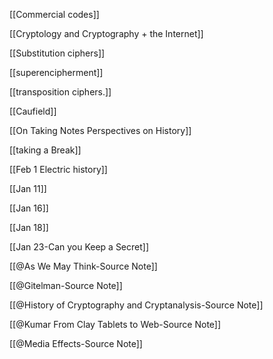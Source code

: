 
[[Commercial codes]]

[[Cryptology and Cryptography + the Internet]]

[[Substitution ciphers]]

[[superencipherment]]

[[transposition ciphers.]]

[[Caufield]]

[[On Taking Notes  Perspectives on History]]

[[taking a Break]]

[[Feb 1 Electric history]]

[[Jan 11]]

[[Jan 16]]

[[Jan 18]]

[[Jan 23-Can you Keep a Secret]]

[[@As We May Think-Source Note]]

[[@Gitelman-Source Note]]

[[@History of Cryptography and Cryptanalysis-Source Note]]

[[@Kumar From Clay Tablets to Web-Source Note]]

[[@Media Effects-Source Note]]